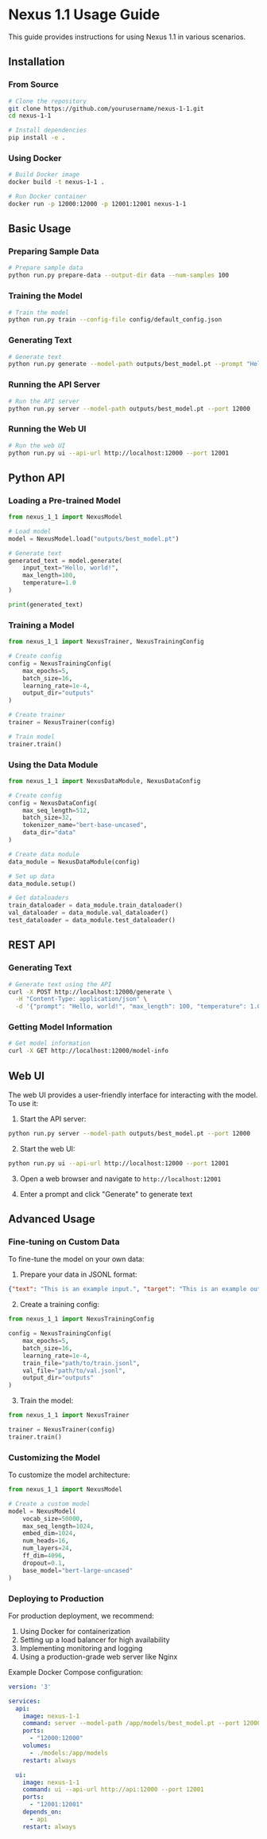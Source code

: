 # Nexus 1.1 Usage Guide

This guide provides instructions for using Nexus 1.1 in various scenarios.

## Installation

### From Source

```bash
# Clone the repository
git clone https://github.com/yourusername/nexus-1-1.git
cd nexus-1-1

# Install dependencies
pip install -e .
```

### Using Docker

```bash
# Build Docker image
docker build -t nexus-1-1 .

# Run Docker container
docker run -p 12000:12000 -p 12001:12001 nexus-1-1
```

## Basic Usage

### Preparing Sample Data

```bash
# Prepare sample data
python run.py prepare-data --output-dir data --num-samples 100
```

### Training the Model

```bash
# Train the model
python run.py train --config-file config/default_config.json
```

### Generating Text

```bash
# Generate text
python run.py generate --model-path outputs/best_model.pt --prompt "Hello, world!"
```

### Running the API Server

```bash
# Run the API server
python run.py server --model-path outputs/best_model.pt --port 12000
```

### Running the Web UI

```bash
# Run the web UI
python run.py ui --api-url http://localhost:12000 --port 12001
```

## Python API

### Loading a Pre-trained Model

```python
from nexus_1_1 import NexusModel

# Load model
model = NexusModel.load("outputs/best_model.pt")

# Generate text
generated_text = model.generate(
    input_text="Hello, world!",
    max_length=100,
    temperature=1.0
)

print(generated_text)
```

### Training a Model

```python
from nexus_1_1 import NexusTrainer, NexusTrainingConfig

# Create config
config = NexusTrainingConfig(
    max_epochs=5,
    batch_size=16,
    learning_rate=1e-4,
    output_dir="outputs"
)

# Create trainer
trainer = NexusTrainer(config)

# Train model
trainer.train()
```

### Using the Data Module

```python
from nexus_1_1 import NexusDataModule, NexusDataConfig

# Create config
config = NexusDataConfig(
    max_seq_length=512,
    batch_size=32,
    tokenizer_name="bert-base-uncased",
    data_dir="data"
)

# Create data module
data_module = NexusDataModule(config)

# Set up data
data_module.setup()

# Get dataloaders
train_dataloader = data_module.train_dataloader()
val_dataloader = data_module.val_dataloader()
test_dataloader = data_module.test_dataloader()
```

## REST API

### Generating Text

```bash
# Generate text using the API
curl -X POST http://localhost:12000/generate \
  -H "Content-Type: application/json" \
  -d '{"prompt": "Hello, world!", "max_length": 100, "temperature": 1.0}'
```

### Getting Model Information

```bash
# Get model information
curl -X GET http://localhost:12000/model-info
```

## Web UI

The web UI provides a user-friendly interface for interacting with the model. To use it:

1. Start the API server:

```bash
python run.py server --model-path outputs/best_model.pt --port 12000
```

2. Start the web UI:

```bash
python run.py ui --api-url http://localhost:12000 --port 12001
```

3. Open a web browser and navigate to `http://localhost:12001`

4. Enter a prompt and click "Generate" to generate text

## Advanced Usage

### Fine-tuning on Custom Data

To fine-tune the model on your own data:

1. Prepare your data in JSONL format:

```json
{"text": "This is an example input.", "target": "This is an example output."}
```

2. Create a training config:

```python
from nexus_1_1 import NexusTrainingConfig

config = NexusTrainingConfig(
    max_epochs=5,
    batch_size=16,
    learning_rate=1e-4,
    train_file="path/to/train.jsonl",
    val_file="path/to/val.jsonl",
    output_dir="outputs"
)
```

3. Train the model:

```python
from nexus_1_1 import NexusTrainer

trainer = NexusTrainer(config)
trainer.train()
```

### Customizing the Model

To customize the model architecture:

```python
from nexus_1_1 import NexusModel

# Create a custom model
model = NexusModel(
    vocab_size=50000,
    max_seq_length=1024,
    embed_dim=1024,
    num_heads=16,
    num_layers=24,
    ff_dim=4096,
    dropout=0.1,
    base_model="bert-large-uncased"
)
```

### Deploying to Production

For production deployment, we recommend:

1. Using Docker for containerization
2. Setting up a load balancer for high availability
3. Implementing monitoring and logging
4. Using a production-grade web server like Nginx

Example Docker Compose configuration:

```yaml
version: '3'

services:
  api:
    image: nexus-1-1
    command: server --model-path /app/models/best_model.pt --port 12000
    ports:
      - "12000:12000"
    volumes:
      - ./models:/app/models
    restart: always

  ui:
    image: nexus-1-1
    command: ui --api-url http://api:12000 --port 12001
    ports:
      - "12001:12001"
    depends_on:
      - api
    restart: always
```